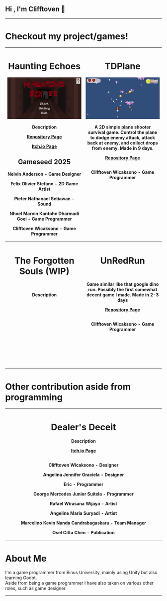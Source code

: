## Hi , I'm Clifftoven 👋

---

# Checkout my project/games!

<table width="100%">
    <tr>
      <th width="50%" height="400" valign="top"><h1>Haunting Echoes</h1>
        <img width="100%" alt="486666189-ef82f88e-1c53-4db0-a7bd-0675477093a5" src="https://github.com/Harkipu/Haunting_Echoes/blob/main/Assets/Asset/Placeholder%20Haunting.png" />
        <p>Description</p>
        <p><a href="https://github.com/Harkipu/Haunting_Echoes">Repository Page</a></p>
        <p><a href="https://lzyu5.itch.io/haunting-echoes">Itch.io Page</a></p>
        <h2>Gameseed 2025</h2>
        <p>Nelvin Anderson - Game Designer</p>
        <p>Felix Olivier Stefano - 2D Game Artist</p>
        <p>Pieter Nathanael Setiawan - Sound</p>
        <p>Nhoel Marvin Kantohe Dharmadi Goei - Game Programmer</p>
        <p>Clifftoven Wicaksono - Game Programmer</p>
      </th>
      <th width="50%" height="400" valign="top"><h1>TDPlane</h1>
        <img width="100%" src="https://github.com/Harkipu/TDPlane/blob/main/Assets/Asset/TDPlane%20Placeholder.png" />
        <p>A 2D simple plane shooter survival game. Control the plane to dodge enemy attack, attack back at enemy, and collect drops from enemy. Made in 9 days.</p>
        <p><a href="https://github.com/Harkipu/TDPlane">Repository Page</a></p>
        <h2></h2>
        <p>Clifftoven Wicaksono - Game Programmer</p>
      </th>
    </tr>
    <tr>
      <th width="50%" height="400" valign="top"><h1>The Forgotten Souls (WIP)</h1>
        <img width="100%" src="" />
        <p>Description</p>
        <h2></h2>
        <p></p>
        <p></p>
        <p></p>
      </th>
      <th width="50%" height="400" valign="top"><h1>UnRedRun</h1>
        <img width="100%" src="" />
        <p>Game similar like that google dino run. Possibly the first somewhat decent game I made. Made in 2-3 days</p>
        <p><a href="https://github.com/Harkipu/UnRedRun">Repository Page</a></p>
        <h2></h2>
        <p>Clifftoven Wicaksono - Game Programmer</p>
        <p></p>
      </th>
    </tr>
  </table>

  # Other contribution aside from programming
  <table width="100%">
    <tr>
      <th width="50%" height="400" valign="top"><h1>Dealer's Deceit</h1>
        <p>Description</p>
        <p><a href="https://bgdc.itch.io/dealers-deceit">Itch.io Page</a></p>
        <h2></h2>
        <p>Clifftoven Wicaksono - Designer</p>
        <p>Angelina Jennifer Graciela - Designer</p>
        <p>Eric - Programmer</p>
        <p>George Mercedes Junior Suitela - Programmer</p>
        <p>Rafael Wirasana Wijaya - Artist</p>
        <p>Angeline Maria Suryadi - Artist</p>
        <p>Marcelino Kevin Nanda Candrabagaskara - Team Manager</p>
        <p>Osel Citta Chen - Publication</p>
      </th>
    </tr>
  </table>



# About Me
 I'm a game programmer from Binus University, mainly using Unity but also learning Godot. <br>
 Aside from being a game programmer I have also taken on various other roles, such as game designer.<br>

---
